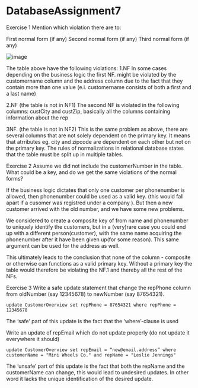 # DatabaseAssignment7

Exercise 1
Mention which violation there are to:

First normal form (if any)
Second normal form (if any)
Third normal form (if any)


![image](https://user-images.githubusercontent.com/40825848/54499266-0abd6700-4910-11e9-9e49-fdb4160a715c.png)


The table above have the following violations:
1.NF
In some cases depending on the business logic the first NF. might be violated by the customername column and the address column due to the fact that they contain more than one value (e.i. customername consists of both a first and a last name)

2.NF
(the table is not in NF1)
The second NF is violated in the following columns:
custCity and custZip, basically all the columns containing information about the rep 

3NF.
(the table is not in NF2)
This is the same problem as above, there are several columns that are not solely dependent on the primary key. It means that atrributes eg. city and zipcode are dependent on each other but not on the primary key. The rules of normalizations in relational database states that the table must be split up in multiple tables.

Exercise 2
Assume we did not include the customerNumber in the table. What could be a key, and do we get the same violations of the normal forms?

If the business logic dictates that only one customer per phonenumber is allowed, then phonenumber could be used as a valid key. (this would fall apart if a cusomer was registred under a company ). But then a new customer arrived with the old number, and we have some new problems.
 
We considered to create a composite key of from name and phonenumber to uniquely identify the customers, but in a (very)rare case you could end up with a different person(customer), with the same name acquiring the phonenumber after it have been given up(for some reason). This same argument can be used for the address as well.
 
This ultimately leads to the conclusion that none of the column - composite or otherwise can functions as a valid primary key. 
Without a primary key the table would therefore be violating the NF.1 and thereby all the rest of the NFs.

Exercise 3
Write a safe update statement that change the repPhone column from oldNumber (say 12345678) to newNumber (say 87654321).
  
    update CustomerOverview set repPhone = 87654321 where repPhone = 12345678

The ‘safe’ part of this update is the fact that the ‘where’-clause is used

Write an update of repEmail which do not update properly (do not update it everywhere it should)

    update CustomerOverview set repEmail = “new@email.address” where customerName = "Mini Wheels Co." and repName = "Leslie Jennings"

The ‘unsafe’ part of this update is the fact that both the repName and the customerName can change, this would lead to undesired updates. In other word it lacks the unique identification of the desired update. 










